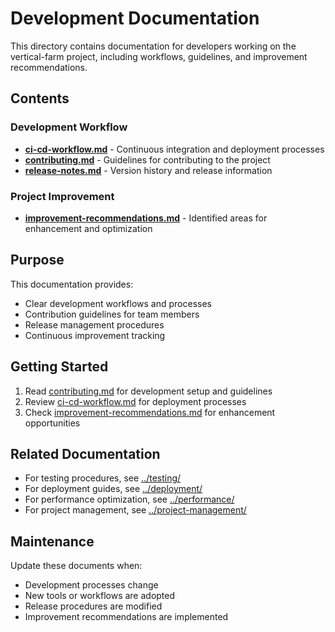 # Development Documentation

This directory contains documentation for developers working on the vertical-farm project, including workflows, guidelines, and improvement recommendations.

## Contents

### Development Workflow
- **[ci-cd-workflow.md](./ci-cd-workflow.md)** - Continuous integration and deployment processes
- **[contributing.md](./contributing.md)** - Guidelines for contributing to the project
- **[release-notes.md](./release-notes.md)** - Version history and release information

### Project Improvement
- **[improvement-recommendations.md](./improvement-recommendations.md)** - Identified areas for enhancement and optimization

## Purpose

This documentation provides:
- Clear development workflows and processes
- Contribution guidelines for team members
- Release management procedures
- Continuous improvement tracking

## Getting Started

1. Read [contributing.md](./contributing.md) for development setup and guidelines
2. Review [ci-cd-workflow.md](./ci-cd-workflow.md) for deployment processes
3. Check [improvement-recommendations.md](./improvement-recommendations.md) for enhancement opportunities

## Related Documentation

- For testing procedures, see [../testing/](../testing/)
- For deployment guides, see [../deployment/](../deployment/)
- For performance optimization, see [../performance/](../performance/)
- For project management, see [../project-management/](../project-management/)

## Maintenance

Update these documents when:
- Development processes change
- New tools or workflows are adopted
- Release procedures are modified
- Improvement recommendations are implemented 